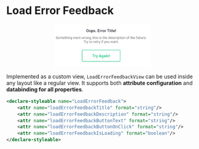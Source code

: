 # Load Error Feedback

<p align="center">
   <img width="50%" src="../../../../../../../../../doc/images/load_feedback_error/load_feedback_error.png" />
</p>

Implemented as a custom view, `LoadErrorFeedbackView` can be used inside any layout like a regular view. It supports both **attribute configuration** and **databinding for all properties**.

```xml
<declare-styleable name="LoadErrorFeedback">
    <attr name="loadErrorFeedbackTitle" format="string"/>
    <attr name="loadErrorFeedbackDescription" format="string"/>
    <attr name="loadErrorFeedbackButtonText" format="string"/>
    <attr name="loadErrorFeedbackButtonOnClick" format="string"/>
    <attr name="loadErrorFeedbackIsLoading" format="boolean"/>
</declare-styleable>
```
